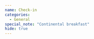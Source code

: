 ```yaml
---
name: Check-in
categories:
  - General
special_note: "Continental breakfast"
hide: true
---
```

